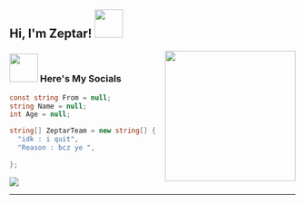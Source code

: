 <h2> Hi, I'm Zeptar! <img src="https://media.giphy.com/media/mGcNjsfWAjY5AEZNw6/giphy.gif" width="50"></h2>
<img align='right' src="https://media.giphy.com/media/M9gbBd9nbDrOTu1Mqx/giphy.gif" width="230">




### <img src="https://media.giphy.com/media/VgCDAzcKvsR6OM0uWg/giphy.gif" width="50"> Here's My Socials

```csharp
const string From = null;
string Name = null;
int Age = null;

string[] ZeptarTeam = new string[] { 
  "idk : i quit", 
  "Reason : bcz ye ", 
  
};
```
![](https://komarev.com/ghpvc/?username=ZeptarTeam)

---


